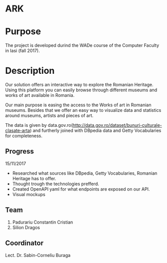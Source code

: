# ARK

# Purpose
The project is developed durind the WADe course of the Computer Faculty in Iasi (fall 2017).

# Description
Our solution offers an interactive way to explore the Romanian Heritage. Using this platform you can easily browse through different museums and works of art available in Romania.

Our main purpose is easing the access to the Works of art in Romanian museums. Besides that we offer an easy way to visualize data and statistics around museums, artists and pieces of art.

The data is given by data.gov.ro(http://data.gov.ro/dataset/bunuri-culturale-clasate-arta) and furtherly joined with DBpedia data and Getty Vocabularies for completeness.

## Progress
15/11/2017
- Researched what sources like DBpedia, Getty Vocabularies, Romanian Heritage has to offer.
- Thought trough the technologies prefferd.
- Created OpenAPI yaml for what endpoints are exposed on our API.
- Visual mockups

## Team
1) Padurariu Constantin Cristian
2) Silion Dragos

## Coordinator
Lect. Dr. Sabin-Corneliu Buraga

